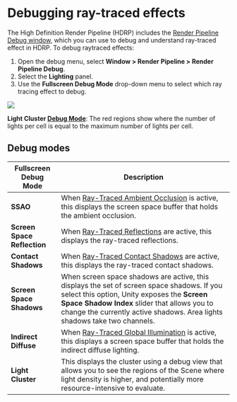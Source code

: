 # Debugging ray-traced effects

The High Definition Render Pipeline (HDRP) includes the [Render Pipeline Debug window](Render-Pipeline-Debug-Window.html), which you can use to debug and understand ray-traced effect in HDRP. To debug raytraced effects:

1. Open the debug menu, select **Window > Render Pipeline > Render Pipeline Debug**.
2. Select the **Lighting** panel.
3. Use the **Fullscreen Debug Mode** drop-down menu to select which ray tracing effect to debug.

![](Images/RayTracingLightCluster1.png)

**Light Cluster [Debug Mode](Ray-Tracing-Debug.html)**: The red regions show where the number of lights per cell is equal to the maximum number of lights per cell.
## Debug modes

| **Fullscreen Debug Mode**   | **Description**                                              |
| --------------------------- | ------------------------------------------------------------ |
| **SSAO**                    | When [Ray-Traced Ambient Occlusion](Ray-Traced-Ambient-Occlusion.html) is active, this displays the screen space buffer that holds the ambient occlusion. |
| **Screen Space Reflection** | When [Ray-Traced Reflections](Ray-Traced-Reflections.html) are active, this displays the ray-traced reflections. |
| **Contact Shadows** 		  | When [Ray-Traced Contact Shadows](Ray-Traced-Contact-Shadows.html) are active, this displays the ray-traced contact shadows. |
| **Screen Space Shadows**    | When screen space shadows are active, this displays the set of screen space shadows. If you select this option, Unity exposes the **Screen Space Shadow Index** slider that allows you to change the currently active shadows. Area lights shadows take two channels. |
| **Indirect Diffuse**        | When [Ray-Traced Global Illumination](Ray-Traced-Global-Illumination.html) is active, this displays a screen space buffer that holds the indirect diffuse lighting. |
| **Light Cluster**           | This displays the cluster using a debug view that allows you to see the regions of the Scene where light density is higher, and potentially more resource-intensive to evaluate. |